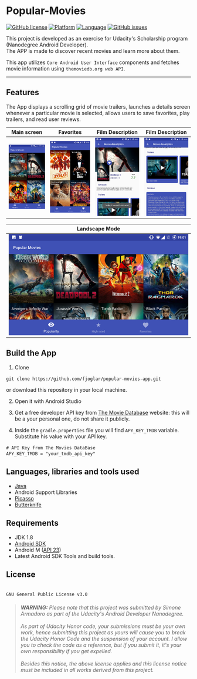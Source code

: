 # Popular-Movies


[![GitHub license](https://img.shields.io/github/license/Draturan/Popular-Movies.svg)](https://github.com/Draturan/Popular-Movies/blob/master/LICENSE)
[![Platform](https://img.shields.io/badge/platform-Android-blue.svg)](https://www.android.com)
[![Language](https://img.shields.io/badge/language-Java-blue.svg)](https://www.android.com)
[![GitHub issues](https://img.shields.io/github/issues/Draturan/Popular-Movies.svg)](https://github.com/Draturan/Popular-Movies/issues)


This project is developed as an exercise for Udacity's Scholarship program (Nanodegree Android Developer).<br/>
The APP is made to discover recent movies and learn more about them.

This app utilizes `Core Android User Interface` components and fetches movie information using `themoviedb.org web API`.

<hr>

## Features

The App displays a scrolling grid of movie trailers, launches a details screen whenever a particular movie is selected, allows users to save favorites, play trailers, and read user reviews.

| Main screen | Favorites | Film Description | Film Description |
| ------- | ------ | ----- | ----- |
| <img src="https://raw.githubusercontent.com/Draturan/Popular-Movies/master/assets/1_MainActivity.png" width="200px" alt="Main Activity"/> | <img src="https://raw.githubusercontent.com/Draturan/Popular-Movies/master/assets/2_FavoritesActivity.png" width="200px" alt="Favorites Activity"/> | <img src="https://raw.githubusercontent.com/Draturan/Popular-Movies/master/assets/3_DescriptionActivity.png" width="200px" alt="Description Activity"/> | <img src="https://raw.githubusercontent.com/Draturan/Popular-Movies/master/assets/4_DescriptionActivity.png" width="200px" alt="Description Activity 2"/> |

| Landscape Mode |
|--------|
|<img src="https://raw.githubusercontent.com/Draturan/Popular-Movies/master/assets/5_LandscapeMode.png" width="500px" alt="Landscape Mode"/>|

## Build the App

1. Clone
```
git clone https://github.com/fjoglar/popular-movies-app.git
```
  or download this repository in your local machine.

2. Open it with Android Studio

3. Get a free developer API key from [The Movie Database](https://www.themoviedb.org/) website: this will be a your personal one, do not share it publicly.

4. Inside the `gradle.properties` file you will find `APY_KEY_TMDB` variable. Substitute his value with your API key.

```
# API Key from The Movies DataBase
APY_KEY_TMDB = "your_tmdb_api_key"
```

## Languages, libraries and tools used

* [Java](https://docs.oracle.com/javase/8/)
* Android Support Libraries
* [Picasso](https://github.com/square/picasso)
* [Butterknife](https://github.com/JakeWharton/butterknife)

## Requirements

* JDK 1.8
* [Android SDK](https://developer.android.com/studio/index.html)
* Android M ([API 23](https://developer.android.com/preview/api-overview.html))
* Latest Android SDK Tools and build tools.

## License

```

GNU General Public License v3.0

```
> ###### **WARNING:** Please note that this project was submitted by Simone Armadoro as part of the Udacity's Android Developer Nanodegree.<br/><br/> As part of Udacity Honor code, your submissions must be your own work, hence submitting this project as yours will cause you to break the Udacity Honor Code and the suspension of your account. I allow you to check the code as a reference, but if you submit it, it's your own responsibility if you get expelled.<br/><br/> Besides this notice, the above license applies and this license notice must be included in all works derived from this project.
